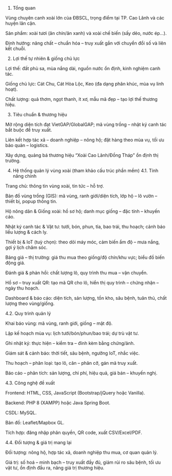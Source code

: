 1. Tổng quan

Vùng chuyên canh xoài lớn của ĐBSCL, trọng điểm tại TP. Cao Lãnh và các huyện lân cận.

Sản phẩm: xoài tươi (ăn chín/ăn xanh) và xoài chế biến (sấy dẻo, nước ép…).

Định hướng: nâng chất – chuẩn hóa – truy xuất gắn với chuyển đổi số và liên kết chuỗi.

2. Lợi thế tự nhiên & giống chủ lực

Lợi thế: đất phù sa, mùa nắng dài, nguồn nước ổn định, kinh nghiệm canh tác.

Giống chủ lực: Cát Chu, Cát Hòa Lộc, Keo (đa dạng phân khúc, mùa vụ linh hoạt).

Chất lượng: quả thơm, ngọt thanh, ít xơ, mẫu mã đẹp – tạo lợi thế thương hiệu.

3. Tiêu chuẩn & thương hiệu

Mở rộng diện tích đạt VietGAP/GlobalGAP; mã vùng trồng – nhật ký canh tác bắt buộc để truy xuất.

Liên kết hợp tác xã – doanh nghiệp – nông hộ; đặt hàng theo mùa vụ, tối ưu bảo quản – logistics.

Xây dựng, quảng bá thương hiệu “Xoài Cao Lãnh/Đồng Tháp” ổn định thị trường.

4. Hệ thống quản lý vùng xoài (tham khảo cấu trúc phần mềm)
4.1. Tính năng chính

Trang chủ: thông tin vùng xoài, tin tức – hỗ trợ.

Bản đồ vùng trồng (GIS): mã vùng, ranh giới/diện tích, lớp hộ – lô vườn – thiết bị, popup thông tin.

Hộ nông dân & Giống xoài: hồ sơ hộ; danh mục giống – đặc tính – khuyến cáo.

Nhật ký canh tác & Vật tư: tưới, bón, phun, tỉa, bao trái, thu hoạch; cảnh báo liều lượng & cách ly.

Thiết bị & IoT (tuỳ chọn): theo dõi máy móc, cảm biến ẩm độ – mưa nắng, gợi ý lịch chăm sóc.

Bảng giá – thị trường: giá thu mua theo giống/độ chín/khu vực; biểu đồ biến động giá.

Đánh giá & phản hồi: chất lượng lô, quy trình thu mua – vận chuyển.

Hồ sơ – truy xuất QR: tạo mã QR cho lô, hiển thị quy trình – chứng nhận – ngày thu hoạch.

Dashboard & báo cáo: diện tích, sản lượng, tồn kho, sâu bệnh, tuân thủ, chất lượng theo vùng/giống.

4.2. Quy trình quản lý

Khai báo vùng: mã vùng, ranh giới, giống – mật độ.

Lập kế hoạch mùa vụ: lịch tưới/bón/phun/bao trái; dự trù vật tư.

Ghi nhật ký: thực hiện – kiểm tra – đính kèm bằng chứng/ảnh.

Giám sát & cảnh báo: thời tiết, sâu bệnh, ngưỡng IoT, nhắc việc.

Thu hoạch – phân loại: tạo lô, cân – phân cỡ, gán mã truy xuất.

Báo cáo – phân tích: sản lượng, chi phí, hiệu quả, giá bán – khuyến nghị.

4.3. Công nghệ đề xuất

Frontend: HTML, CSS, JavaScript (Bootstrap/jQuery hoặc Vanilla).

Backend: PHP 8 (XAMPP) hoặc Java Spring Boot.

CSDL: MySQL.

Bản đồ: Leaflet/Mapbox GL.

Tích hợp: đăng nhập phân quyền, QR code, xuất CSV/Excel/PDF.

4.4. Đối tượng & giá trị mang lại

Đối tượng: nông hộ, hợp tác xã, doanh nghiệp thu mua, cơ quan quản lý.

Giá trị: số hoá – minh bạch – truy xuất đầy đủ, giảm rủi ro sâu bệnh, tối ưu vật tư, ổn định đầu ra, nâng giá trị thương hiệu.
